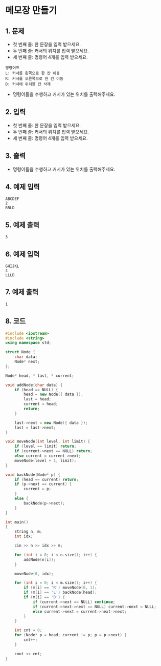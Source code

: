 # 메모장 만들기 #

## 1. 문제

- 첫 번째 줄: 한 문장을 입력 받으세요.
- 두 번째 줄: 커서의 위치를 입력 받으세요.
- 세 번째 줄: 명령어 4개를 입력 받으세요.

```
명령어표
L: 커서를 왼쪽으로 한 칸 이동
R: 커서를 오른쪽으로 한 칸 이동
D: 커서에 위치한 칸 삭제
```

- 명령어들을 수행하고 커서가 있는 위치를 출력해주세요.

## 2. 입력
- 첫 번째 줄: 한 문장을 입력 받으세요.
- 두 번째 줄: 커서의 위치를 입력 받으세요.
- 세 번째 줄: 명령어 4개를 입력 받으세요.

## 3. 출력
- 명령어들을 수행하고 커서가 있는 위치를 출력해주세요.

## 4. 예제 입력
```
ABCDEF
2
RRLD
```

## 5. 예제 출력
```
3
```

## 6. 예제 입력

```
GHIJKL
4
LLLD
```

## 7. 예제 출력

```
1
```

## 8. 코드

```c++
#include <iostream>
#include <string>
using namespace std;

struct Node {
	char data;
	Node* next;
};

Node* head, * last, * current;

void addNode(char data) {
	if (head == NULL) {
		head = new Node({ data });
		last = head;
		current = head;
		return;
	}

	last->next = new Node({ data });
	last = last->next;
}

void moveNode(int level, int limit) {
	if (level == limit) return;
	if (current->next == NULL) return;
	else current = current->next;
	moveNode(level + 1, limit);
}

void backNode(Node* p) {
	if (head == current) return;
	if (p->next == current) {
		current = p;
	}
	else {
		backNode(p->next);
	}
}

int main()
{
	string n, m;
	int idx;

	cin >> n >> idx >> m;

	for (int i = 0; i < n.size(); i++) {
		addNode(n[i]);
	}

	moveNode(0, idx);

	for (int i = 0; i < m.size(); i++) {
		if (m[i] == 'R') moveNode(0, 1);
		if (m[i] == 'L') backNode(head);
		if (m[i] == 'D') {
			if (current->next == NULL) continue;
			if (current->next->next == NULL) current->next = NULL;
			else current->next = current->next->next;
		}
	}

	int cnt = 0;
	for (Node* p = head; current != p; p = p->next) {
		cnt++;
	}

	cout << cnt;
}
```
